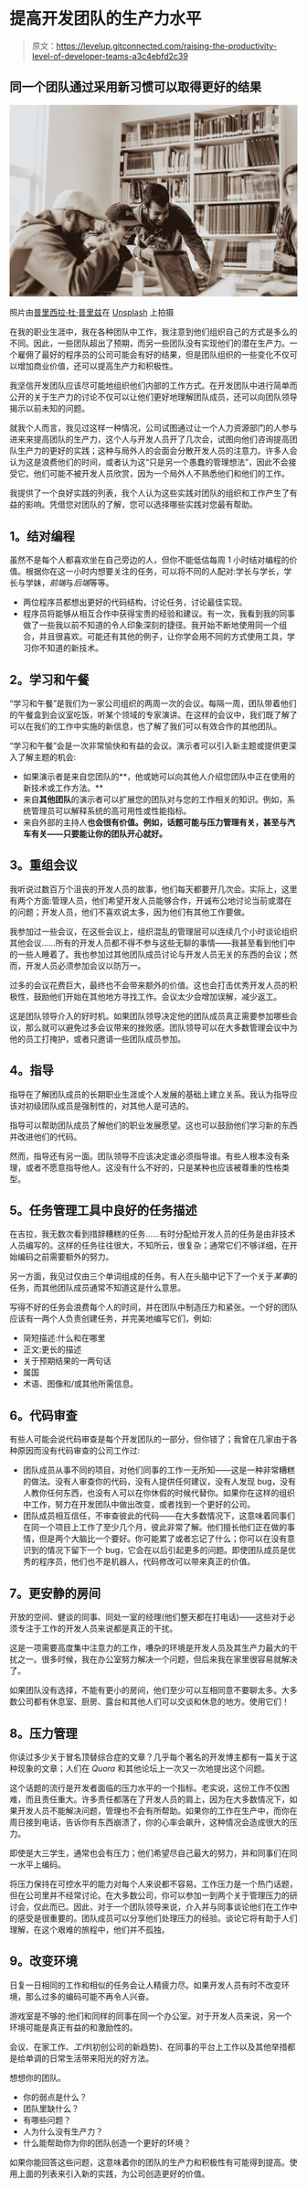# 提高开发团队的生产力水平

> 原文：<https://levelup.gitconnected.com/raising-the-productivity-level-of-developer-teams-a3c4ebfd2c39>

## **同一个团队通过采用新习惯可以取得更好的结果**

![](img/8935ff5f78dd96772daa30111ce00698.png)

照片由[普里西拉·杜·普里兹](https://unsplash.com/@priscilladupreez?utm_source=unsplash&utm_medium=referral&utm_content=creditCopyText)在 [Unsplash](https://unsplash.com/s/photos/office-team?utm_source=unsplash&utm_medium=referral&utm_content=creditCopyText) 上拍摄

在我的职业生涯中，我在各种团队中工作，我注意到他们组织自己的方式是多么的不同。因此，一些团队超出了预期，而另一些团队没有实现他们的潜在生产力。一个雇佣了最好的程序员的公司可能会有好的结果，但是团队组织的一些变化不仅可以增加商业价值，还可以提高生产力和积极性。

我坚信开发团队应该尽可能地组织他们内部的工作方式。在开发团队中进行简单而公开的关于生产力的讨论不仅可以让他们更好地理解团队成员，还可以向团队领导揭示以前未知的问题。

就我个人而言，我见过这样一种情况，公司试图通过让一个人力资源部门的人参与进来来提高团队的生产力，这个人与开发人员开了几次会，试图向他们咨询提高团队生产力的更好的实践；这种与局外人的会面会分散开发人员的注意力。许多人会认为这是浪费他们的时间，或者认为这“只是另一个愚蠢的管理想法”，因此不会接受它。他们可能不被开发人员欣赏，因为一个局外人不熟悉他们和他们的工作。

我提供了一个良好实践的列表，我个人认为这些实践对团队的组织和工作产生了有益的影响。凭借您对团队的了解，您可以选择哪些实践对您最有帮助。

## **1。结对编程**

虽然不是每个人都喜欢坐在自己旁边的人，但你不能低估每周 1 小时结对编程的价值。根据你在这一小时内想要关注的任务，可以将不同的人配对:学长与学长，学长与学妹，*前端*与*后端*等等。

*   两位程序员都想出更好的代码结构，讨论任务，讨论最佳实现。
*   程序员将能够从相互合作中获得宝贵的经验和建议。有一次，我看到我的同事做了一些我以前不知道的令人印象深刻的捷径。我开始不断地使用同一个组合，并且很喜欢。可能还有其他的例子，让你学会用不同的方式使用工具，学习你不知道的新技术。

## **2。学习和午餐**

“学习和午餐”是我们为一家公司组织的两周一次的会议。每隔一周，团队带着他们的午餐盒到会议室吃饭，听某个领域的专家演讲。在这样的会议中，我们既了解了可以在我们的工作中实施的新信息，也了解了我们可以有效合作的其他团队。

“学习和午餐”会是一次非常愉快和有益的会议。演示者可以引入新主题或提供更深入了解主题的机会:

*   如果演示者是来自您团队的**，他或她可以向其他人介绍您团队中正在使用的新技术或工作方法。**
*   来自**其他团队**的演示者可以扩展您的团队对与您的工作相关的知识。例如，系统管理员可以解释系统的高可用性或性能指标。
*   来自外部的主持人**也会很有价值。例如，话题可能与压力管理有关，甚至与汽车有关——只要能让你的团队开心就好。**

## **3。重组会议**

我听说过数百万个沮丧的开发人员的故事，他们每天都要开几次会。实际上，这里有两个方面:管理人员，他们希望开发人员能够合作，开诚布公地讨论当前或潜在的问题；开发人员，他们不喜欢说太多，因为他们有其他工作要做。

我参加过一些会议，在这些会议上，组织混乱的管理层可以连续几个小时谈论组织其他会议……所有的开发人员都不得不参与这些无聊的事情——我甚至看到他们中的一些人睡着了。我也参加过其他团队成员讨论与开发人员无关的东西的会议；然而，开发人员必须参加会议以防万一。

过多的会议花费巨大，最终也不会带来额外的价值。这也会打击优秀开发人员的积极性，鼓励他们开始在其他地方寻找工作。会议太少会增加误解，减少返工。

这是团队领导介入的好时机。如果团队领导决定他的团队成员真正需要参加哪些会议，那么就可以避免过多会议带来的挫败感。团队领导可以在大多数管理会议中为他的员工打掩护，或者只邀请一些团队成员参加。

## **4。指导**

指导在了解团队成员的长期职业生涯或个人发展的基础上建立关系。我认为指导应该对初级团队成员是强制性的，对其他人是可选的。

指导可以帮助团队成员了解他们的职业发展愿望。这也可以鼓励他们学习新的东西并改进他们的代码。

然而，指导还有另一面。团队领导不应该决定谁必须指导谁。有些人根本没有条理，或者不愿意指导他人。这没有什么不好的，只是某种也应该被尊重的性格类型。

## **5。任务管理工具**中良好的任务描述

在吉拉，我无数次看到措辞糟糕的任务……有时分配给开发人员的任务是由非技术人员编写的。这样的任务往往很大，不知所云，很复杂；通常它们不够详细，在开始编码之前需要额外的努力。

另一方面，我见过仅由三个单词组成的任务。有人在头脑中记下了一个关于*某事*的任务，而其他团队成员通常不知道这是什么意思。

写得不好的任务会浪费每个人的时间，并在团队中制造压力和紧张。一个好的团队应该有一两个人负责创建任务，并完美地编写它们，例如:

*   简短描述:什么和在哪里
*   正文:更长的描述
*   关于预期结果的一两句话
*   属国
*   术语、图像和/或其他所需信息。

## **6。代码审查**

有些人可能会说代码审查是每个开发团队的一部分，但你错了；我曾在几家由于各种原因而没有代码审查的公司工作过:

*   团队成员从事不同的项目，对他们同事的工作一无所知——这是一种非常糟糕的做法。没有人审查你的代码，没有人提供任何建议，没有人发现 bug，没有人教你任何东西，也没有人可以在你休假的时候代替你。如果你在这样的组织中工作，努力在开发团队中做出改变，或者找到一个更好的公司。
*   团队成员相互信任，不审查彼此的代码——在大多数情况下，这意味着同事们在同一个项目上工作了至少几个月，彼此非常了解。他们擅长他们正在做的事情，但是两个大脑比一个要好。你可能累了或者忘记了什么；你可以在没有意识到的情况下留下一个 bug，它会在以后引起更多的问题。即使团队成员是优秀的程序员，他们也不是机器人，代码修改可以带来真正的价值。

## **7。更安静的房间**

开放的空间、健谈的同事、同处一室的经理(他们整天都在打电话)——这些对于必须专注于工作的开发人员来说都是真正的干扰。

这是一项需要高度集中注意力的工作，嘈杂的环境是开发人员及其生产力最大的干扰之一。很多时候，我在办公室努力解决一个问题，但后来我在家里很容易就解决了。

如果团队没有选择，不能有更小的房间，他们至少可以互相同意不要聊太多。大多数公司都有休息室、厨房、露台和其他人们可以交谈和休息的地方。使用它们！

## **8。压力管理**

你读过多少关于冒名顶替综合症的文章？几乎每个著名的开发博主都有一篇关于这种现象的文章；人们在 *Quora* 和其他论坛上一次又一次地提出这个问题。

这个话题的流行是开发者面临的压力水平的一个指标。老实说，这份工作不仅困难，而且责任重大。许多责任都落在了开发人员的肩上，因为在大多数情况下，如果开发人员不能解决问题，管理也不会有所帮助。如果你的工作在生产中，而你在周日接到电话，告诉你有东西崩溃了，你的心率会飙升，这种情况会造成很大的压力。

即使是大三学生，通常也会有压力；他们希望尽自己最大的努力，并和同事们在同一水平上编码。

将压力保持在可控水平的能力对每个人来说都不容易。工作压力是一个热门话题，但在公司里并不经常讨论。在大多数公司，你可以参加一到两个关于管理压力的研讨会，仅此而已。因此，对于一个团队领导来说，介入并与同事谈论他们在工作中的感受是很重要的。团队成员可以分享他们处理压力的经验。谈论它将有助于人们理解，在这个艰难的旅程中，他们并不孤独。

## **9。改变环境**

日复一日相同的工作和相似的任务会让人精疲力尽。如果开发人员有时不改变环境，那么过多的编码可能不再令人兴奋。

游戏室是不够的:他们和同样的同事在同一个办公室。对于开发人员来说，另一个环境可能是真正有益的和激励性的。

会议、在家工作、*工作*(初创公司的新趋势)、在同事的平台上工作以及其他举措都是给单调的日常生活带来阳光的好方法。

想想你的团队。

*   你的弱点是什么？
*   团队里缺什么？
*   有哪些问题？
*   人为什么没有生产力？
*   什么能帮助你为你的团队创造一个更好的环境？

如果你能回答这些问题，这意味着你的团队的生产力和积极性有可能得到提高。使用上面的列表来引入新的实践，为公司创造更好的价值。